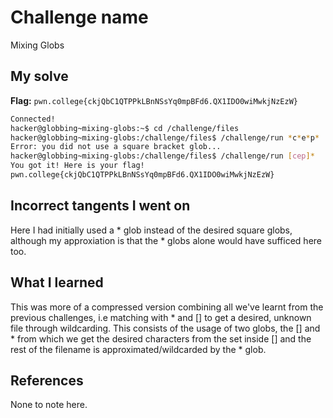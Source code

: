 # Challenge name
Mixing Globs

## My solve
**Flag:** `pwn.college{ckjQbC1QTPPkLBnNSsYq0mpBFd6.QX1IDO0wiMwkjNzEzW}`

```bash
Connected!                                                                        
hacker@globbing~mixing-globs:~$ cd /challenge/files
hacker@globbing~mixing-globs:/challenge/files$ /challenge/run *c*e*p*
Error: you did not use a square bracket glob...
hacker@globbing~mixing-globs:/challenge/files$ /challenge/run [cep]*
You got it! Here is your flag!
pwn.college{ckjQbC1QTPPkLBnNSsYq0mpBFd6.QX1IDO0wiMwkjNzEzW}
```

## Incorrect tangents I went on
Here I had initially used a * glob instead of the desired square globs, although my approxiation is that the * globs alone would have sufficed here too.

## What I learned
This was more of a compressed version combining all we've learnt from the previous challenges, i.e matching with * and [] to get a desired, unknown file through wildcarding. This consists of the usage of two globs, the [] and * from which we get the desired characters from the set inside [] and the rest of the filename is approximated/wildcarded by the * glob. 

## References 
None to note here.
